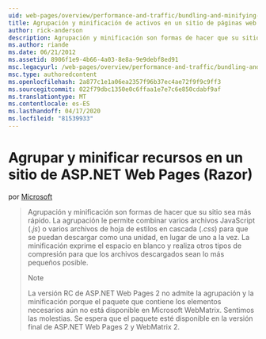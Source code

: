 ```yaml
---
uid: web-pages/overview/performance-and-traffic/bundling-and-minifying-assets-in-an-aspnet-web-pages-razor-site
title: Agrupación y minificación de activos en un sitio de páginas web ASP.NET (Razor) Microsoft Docs
author: rick-anderson
description: Agrupación y minificación son formas de hacer que su sitio sea más rápido. La agrupación le permite combinar varios archivos JavaScript ( .js ) o varias hojas de estilos en cascada (...
ms.author: riande
ms.date: 06/21/2012
ms.assetid: 8906f1e9-4b66-4a03-8e8a-9e9debf8ed91
msc.legacyurl: /web-pages/overview/performance-and-traffic/bundling-and-minifying-assets-in-an-aspnet-web-pages-razor-site
msc.type: authoredcontent
ms.openlocfilehash: 2a877c1e1a06ea2357f96b37ec4ae72f9f9c9ff3
ms.sourcegitcommit: 022f79dbc1350e0c6ffaa1e7e7c6e850cdabf9af
ms.translationtype: MT
ms.contentlocale: es-ES
ms.lasthandoff: 04/17/2020
ms.locfileid: "81539933"
---
```

# <a name="bundling-and-minifying-assets-in-an-aspnet-web-pages-razor-site"></a>Agrupar y minificar recursos en un sitio de ASP.NET Web Pages (Razor)

por [Microsoft](https://github.com/microsoft)

> Agrupación y minificación son formas de hacer que su sitio sea más rápido. La agrupación le permite combinar varios archivos JavaScript (*.js*) o varios archivos de hoja de estilos en cascada (*.css*) para que se puedan descargar como una unidad, en lugar de uno a la vez. La minificación exprime el espacio en blanco y realiza otros tipos de compresión para que los archivos descargados sean lo más pequeños posible.
> 
> > [!NOTE]
> > La versión RC de ASP.NET Web Pages 2 no admite la agrupación y la minificación porque el paquete que contiene los elementos necesarios aún no está disponible en Microsoft WebMatrix. Sentimos las molestias. Se espera que el paquete esté disponible en la versión final de ASP.NET Web Pages 2 y WebMatrix 2.
